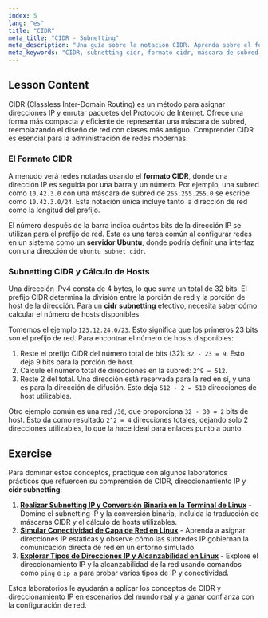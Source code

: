 ```yaml
---
index: 5
lang: "es"
title: "CIDR"
meta_title: "CIDR - Subnetting"
meta_description: "Una guía sobre la notación CIDR. Aprenda sobre el formato CIDR, subnetting CIDR y cómo calcular hosts para su red, incluso en un servidor Ubuntu. Domine el direccionamiento IP con CIDR."
meta_keywords: "CIDR, subnetting cidr, formato cidr, máscara de subred, direccionamiento IP, cidr de subred de servidor ubuntu, cidr de subred ubuntu, prefijo de red, redes Linux"
---
```


## Lesson Content

CIDR (Classless Inter-Domain Routing) es un método para asignar direcciones IP y enrutar paquetes del Protocolo de Internet. Ofrece una forma más compacta y eficiente de representar una máscara de subred, reemplazando el diseño de red con clases más antiguo. Comprender CIDR es esencial para la administración de redes modernas.

### El Formato CIDR

A menudo verá redes notadas usando el **formato CIDR**, donde una dirección IP es seguida por una barra y un número. Por ejemplo, una subred como `10.42.3.0` con una máscara de subred de `255.255.255.0` se escribe como `10.42.3.0/24`. Esta notación única incluye tanto la dirección de red como la longitud del prefijo.

El número después de la barra indica cuántos bits de la dirección IP se utilizan para el prefijo de red. Esta es una tarea común al configurar redes en un sistema como un **servidor Ubuntu**, donde podría definir una interfaz con una dirección de `ubuntu subnet cidr`.

### Subnetting CIDR y Cálculo de Hosts

Una dirección IPv4 consta de 4 bytes, lo que suma un total de 32 bits. El prefijo CIDR determina la división entre la porción de red y la porción de host de la dirección. Para un **cidr subnetting** efectivo, necesita saber cómo calcular el número de hosts disponibles.

Tomemos el ejemplo `123.12.24.0/23`. Esto significa que los primeros 23 bits son el prefijo de red. Para encontrar el número de hosts disponibles:

1. Reste el prefijo CIDR del número total de bits (32): `32 - 23 = 9`. Esto deja 9 bits para la porción de host.
2. Calcule el número total de direcciones en la subred: `2^9 = 512`.
3. Reste 2 del total. Una dirección está reservada para la red en sí, y una es para la dirección de difusión. Esto deja `512 - 2 = 510` direcciones de host utilizables.

Otro ejemplo común es una red `/30`, que proporciona `32 - 30 = 2` bits de host. Esto da como resultado `2^2 = 4` direcciones totales, dejando solo 2 direcciones utilizables, lo que la hace ideal para enlaces punto a punto.

## Exercise

Para dominar estos conceptos, practique con algunos laboratorios prácticos que refuercen su comprensión de CIDR, direccionamiento IP y **cidr subnetting**:

1. **[Realizar Subnetting IP y Conversión Binaria en la Terminal de Linux](https://labex.io/es/labs/comptia-perform-ip-subnetting-and-binary-conversion-in-the-linux-terminal-592782)** - Domine el subnetting IP y la conversión binaria, incluida la traducción de máscaras CIDR y el cálculo de hosts utilizables.
2. **[Simular Conectividad de Capa de Red en Linux](https://labex.io/es/labs/comptia-simulate-network-layer-connectivity-in-linux-592752)** - Aprenda a asignar direcciones IP estáticas y observe cómo las subredes IP gobiernan la comunicación directa de red en un entorno simulado.
3. **[Explorar Tipos de Direcciones IP y Alcanzabilidad en Linux](https://labex.io/es/labs/comptia-explore-ip-address-types-and-reachability-in-linux-592780)** - Explore el direccionamiento IP y la alcanzabilidad de la red usando comandos como `ping` e `ip a` para probar varios tipos de IP y conectividad.

Estos laboratorios le ayudarán a aplicar los conceptos de CIDR y direccionamiento IP en escenarios del mundo real y a ganar confianza con la configuración de red.
